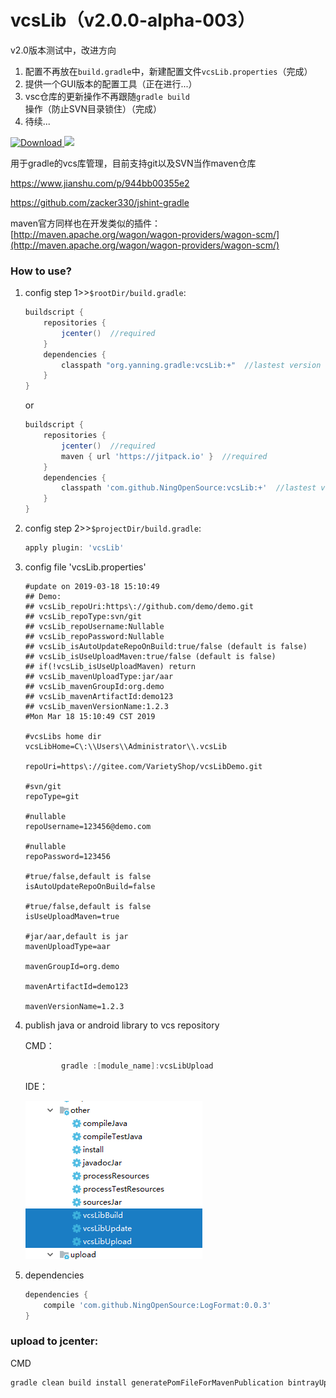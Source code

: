 # vcsLib（v2.0.0-alpha-003）



v2.0版本测试中，改进方向
1. 配置不再放在`build.gradle`中，新建配置文件`vcsLib.properties`（完成）
1. 提供一个GUI版本的配置工具（正在进行...）
1. vsc仓库的更新操作不再跟随`gradle build`操作（防止SVN目录锁住）（完成）
1. 待续...





[![Download](https://api.bintray.com/packages/ningopensource/maven/vcsLib/images/download.svg) ](https://bintray.com/ningopensource/maven/vcsLib)
[![](https://jitpack.io/v/NingOpenSource/vcsLib.svg)](https://jitpack.io/#NingOpenSource/vcsLib)


用于gradle的vcs库管理，目前支持git以及SVN当作maven仓库

https://www.jianshu.com/p/944bb00355e2

https://github.com/zacker330/jshint-gradle

maven官方同样也在开发类似的插件：[http://maven.apache.org/wagon/wagon-providers/wagon-scm/](http://maven.apache.org/wagon/wagon-providers/wagon-scm/)

### How to use?

1. config step 1>>`$rootDir/build.gradle`:
    ```gradle
    buildscript {
        repositories {
            jcenter()  //required
        }
        dependencies {
            classpath "org.yanning.gradle:vcsLib:+"  //lastest version
        }
    }
    ```
    or
    ```gradle
    buildscript {
        repositories {
            jcenter()  //required
            maven { url 'https://jitpack.io' }  //required
        }
        dependencies {
            classpath 'com.github.NingOpenSource:vcsLib:+'  //lastest version
        }
    }
    ```        

1. config step 2>>`$projectDir/build.gradle`:
    
    ```gradle
    apply plugin: 'vcsLib'
    ```
1. config file 'vcsLib.properties'
    ```properties
    #update on 2019-03-18 15:10:49
    ## Demo:
    ## vcsLib_repoUri:https\://github.com/demo/demo.git
    ## vcsLib_repoType:svn/git
    ## vcsLib_repoUsername:Nullable
    ## vcsLib_repoPassword:Nullable
    ## vcsLib_isAutoUpdateRepoOnBuild:true/false (default is false)
    ## vcsLib_isUseUploadMaven:true/false (default is false)
    ## if(!vcsLib_isUseUploadMaven) return
    ## vcsLib_mavenUploadType:jar/aar
    ## vcsLib_mavenGroupId:org.demo
    ## vcsLib_mavenArtifactId:demo123
    ## vcsLib_mavenVersionName:1.2.3
    #Mon Mar 18 15:10:49 CST 2019
    
    #vcsLibs home dir
    vcsLibHome=C\:\\Users\\Administrator\\.vcsLib
    
    repoUri=https\://gitee.com/VarietyShop/vcsLibDemo.git
    
    #svn/git
    repoType=git
    
    #nullable
    repoUsername=123456@demo.com
    
    #nullable
    repoPassword=123456
    
    #true/false,default is false
    isAutoUpdateRepoOnBuild=false
    
    #true/false,default is false
    isUseUploadMaven=true
    
    #jar/aar,default is jar
    mavenUploadType=aar
    
    mavenGroupId=org.demo
    
    mavenArtifactId=demo123
    
    mavenVersionName=1.2.3
    
    ```
 
        
1. publish java or android library to vcs repository
    
    CMD：
    ```gradle    
            gradle :[module_name]:vcsLibUpload
    ```
    IDE：
        
    ![](./pic/20180319110507.png)
        
1. dependencies
    ```gradle        
    dependencies {
        compile 'com.github.NingOpenSource:LogFormat:0.0.3'
    }
    ```

### upload to jcenter:

CMD
```gradle    
gradle clean build install generatePomFileForMavenPublication bintrayUpload -PbintrayUser=[username] -PbintrayKey=[userkey] -PdryRun=false
```        
